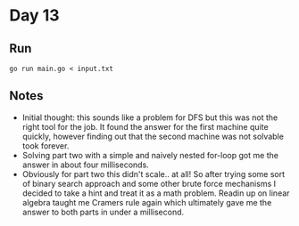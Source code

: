 # Day 13

## Run

```console
go run main.go < input.txt
```

## Notes

- Initial thought: this sounds like a problem for DFS but this was not the right tool for the job. It found the answer for the first machine quite quickly, however finding out that the second machine was not solvable took forever.
- Solving part two with a simple and naively nested for-loop got me the answer in about four milliseconds.
- Obviously for part two this didn't scale.. at all! So after trying some sort of binary search approach and some other brute force mechanisms I decided to take a hint and treat it as a math problem. Readin up on linear algebra taught me Cramers rule again which ultimately gave me the answer to both parts in under a millisecond.
